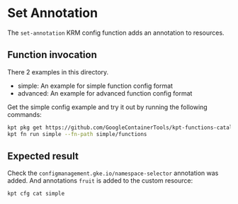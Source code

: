 # Set Annotation

The `set-annotation` KRM config function adds an annotation to resources.

## Function invocation

There 2 examples in this directory.

- simple: An example for simple function config format
- advanced: An example for advanced function config format

Get the simple config example and try it out by running the following commands:

```sh
kpt pkg get https://github.com/GoogleContainerTools/kpt-functions-catalog.git/examples/set-annotation/simple .
kpt fn run simple --fn-path simple/functions
```

## Expected result

Check the `configmanagement.gke.io/namespace-selector` annotation was added.
And annotations `fruit` is added to the custom resource:

```sh
kpt cfg cat simple
```

